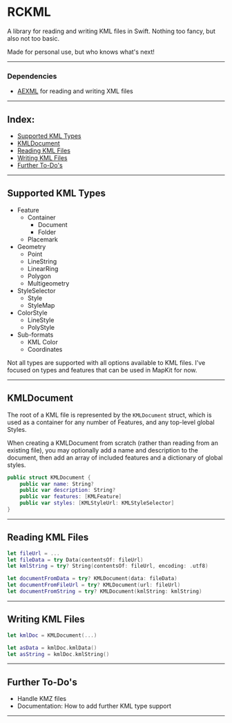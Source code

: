 # RCKML

A library for reading and writing KML files in Swift. Nothing too fancy, but also not too basic.

Made for personal use, but who knows what's next!

---

### Dependencies

- [AEXML](https://github.com/tadija/AEXML) for reading and writing XML files

---

## Index:

- [Supported KML Types](#supported-kml-types)
- [KMLDocument](#kmldocument)
- [Reading KML Files](#reading-kml-files)
- [Writing KML Files](#writing-kml-files)
- [Further To-Do's](#further-to-dos)

---

## Supported KML Types

- Feature
    - Container
        - Document
        - Folder
    - Placemark
- Geometry
    - Point
    - LineString
    - LinearRing
    - Polygon
    - Multigeometry
- StyleSelector
    - Style
    - StyleMap
- ColorStyle
    - LineStyle
    - PolyStyle
- Sub-formats
    - KML Color
    - Coordinates

Not all types are supported with all options available to KML files. I've focused on types and features that can be used in MapKit for now.

---

## KMLDocument

The root of a KML file is represented by the `KMLDocument` struct, which is used as a container for any number of Features, and any top-level global Styles.

When creating a KMLDocument from scratch (rather than reading from an existing file), you may optionally add a name and description to the document, then add an array of included features and a dictionary of global styles.

```swift
public struct KMLDocument {
    public var name: String?
    public var description: String?
    public var features: [KMLFeature]
    public var styles: [KMLStyleUrl: KMLStyleSelector]
}
```

---

## Reading KML Files

```swift
let fileUrl = ...
let fileData = try Data(contentsOf: fileUrl)
let kmlString = try? String(contentsOf: fileUrl, encoding: .utf8)

let documentFromData = try? KMLDocument(data: fileData)
let documentFromFileUrl = try? KMLDocument(url: fileUrl)
let documentFromString = try? KMLDocument(kmlString: kmlString)
```

---

## Writing KML Files

```swift
let kmlDoc = KMLDocument(...)

let asData = kmlDoc.kmlData()
let asString = kmlDoc.kmlString()
```

---

## Further To-Do's

- Handle KMZ files
- Documentation: How to add further KML type support

---
